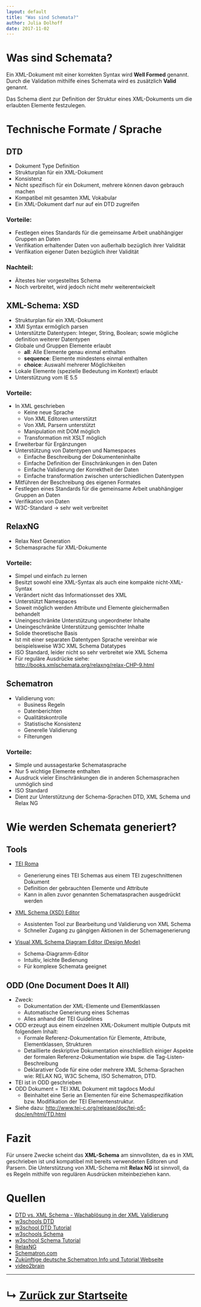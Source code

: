 ```yaml
---
layout: default
title: "Was sind Schemata?"
author: Julia Dolhoff
date: 2017-11-02
---
```


# Was sind Schemata?

Ein XML-Dokument mit einer korrekten Syntax wird **Well Formed** genannt. Durch die Validation mithilfe eines Schemata wird es zusätzlich **Valid** genannt.

Das Schema dient zur Definition der Struktur eines XML-Dokuments um die erlaubten Elemente festzulegen.

# Technische Formate / Sprache
## DTD

- Dokument Type Definition
- Strukturplan für ein XML-Dokument
- Konsistenz
- Nicht spezifisch für ein Dokument, mehrere können davon gebrauch machen
- Kompatibel mit gesamten XML Vokabular
- Ein XML-Dokument darf nur auf ein DTD zugreifen

### Vorteile:

- Festlegen eines Standards für die gemeinsame Arbeit unabhängiger Gruppen an Daten
- Verifikation erhaltender Daten von außerhalb bezüglich ihrer Validität
- Verifikation eigener Daten bezüglich ihrer Validität

### Nachteil:

- Ältestes hier vorgestelltes Schema
- Noch verbreitet, wird jedoch nicht mehr weiterentwickelt


## XML-Schema: XSD

- Strukturplan für ein XML-Dokument
- XMI Syntax ermöglich parsen
- Unterstützte Datentypen: Integer, String, Boolean; sowie mögliche definition weiterer Datentypen
- Globale und Gruppen Elemente erlaubt
	+ **all**: Alle Elemente genau einmal enthalten
	+ **sequence**: Elemente mindestens einmal enthalten
	+ **choice**: Auswahl mehrerer Möglichkeiten
- Lokale Elemente (spezielle Bedeutung im Kontext) erlaubt
- Unterstützung vom IE 5.5

### Vorteile:

- In XML geschrieben
	+ Keine neue Sprache
	+ Von XML Editoren unterstützt
	+ Von XML Parsern unterstützt
	+ Manipulation mit DOM möglich
	+ Transformation mit XSLT möglich
- Erweiterbar für Ergänzungen
- Unterstützung von Datentypen und Namespaces
	+ Einfache Beschreibung der Dokumenteninhalte
	+ Einfache Definition der Einschränkungen in den Daten
	+ Einfache Validierung der Korrektheit der Daten
	+ Einfache transformation zwischen unterschiedlichen Datentypen
- Mitführen der Beschreibung des eigenen Formates
- Festlegen eines Standards für die gemeinsame Arbeit unabhängiger Gruppen an Daten
- Verifikation von Daten
- W3C-Standard -> sehr weit verbreitet


## RelaxNG

- Relax Next Generation
- Schemasprache für XML-Dokumente

### Vorteile:

- Simpel und einfach zu lernen
- Besitzt sowohl eine XML-Syntax als auch eine kompakte nicht-XML-Syntax
- Verändert nicht das Informationsset des XML
- Unterstützt Namespaces
- Soweit möglich werden Attribute und Elemente gleichermaßen behandelt
- Uneingeschränkte Unterstützung ungeordneter Inhalte
- Uneingeschränkte Unterstützung gemischter Inhalte
- Solide theoretische Basis
- Ist mit einer separaten Datentypen Sprache vereinbar wie beispielsweise W3C XML Schema Datatypes 
- ISO Standard, leider nicht so sehr verbreitet wie XML Schema
- Für reguläre Ausdrücke siehe: <http://books.xmlschemata.org/relaxng/relax-CHP-9.html>

## Schematron

- Validierung von:
	+ Business Regeln
	+ Datenberichten
	+ Qualitätskontrolle
	+ Statistische Konsistenz
	+ Generelle Validierung
	+ Filterungen

### Vorteile:

- Simple und aussagestarke Schematasprache
- Nur 5 wichtige Elemente enthalten
- Ausdruck vieler Einschränkungen die in anderen Schemasprachen unmöglich sind
- ISO Standard
- Dient zur Unterstützung der Schema-Sprachen DTD, XML Schema und Relax NG


# Wie werden Schemata generiert?

## Tools

- [TEI Roma](http://www.tei-c.org/Roma/)
	+ Generierung eines TEI Schemas aus einem TEI zugeschnittenen Dokument
	+ Definition der gebrauchten Elemente und Attribute
	+ Kann in allen zuvor genannten Schematasprachen ausgedrückt werden
	 
- [XML Schema (XSD) Editor](https://www.oxygenxml.com/xml_editor/xml_schema_editor.html)
	+ Assistenten Tool zur Bearbeitung und Validierung von XML Schema
	+ Schneller Zugang zu gängigen Aktionen in der Schemagenerierung
	
- [Visual XML Schema Diagram Editor (Design Mode)](https://www.oxygenxml.com/xml_editor/xml_schema_diagram_editor.html)
	+ Schema-Diagramm-Editor
	+ Intuitiv, leichte Bedienung
	+ Für komplexe Schemata geeignet


## ODD (One Document Does It All)

- Zweck:
	+ Dokumentation der XML-Elemente und Elementklassen
	+ Automatische Generierung eines Schemas
	+ Alles anhand der TEI Guidelines
- ODD erzeugt aus einem einzelnen XML-Dokument multiple Outputs mit folgendem Inhalt:
	+ Formale Referenz-Dokumentation für Elemente, Attribute, Elementklassen, Strukturen
	+ Detaillierte deskriptive Dokumentation einschließlich einiger Aspekte der formalen Referenz-Dokumentation wie bspw. die Tag-Listen-Beschreibung
	+ Deklarativer Code für eine oder mehrere XML Schema-Sprachen wie: RELAX NG, W3C Schema, ISO Schematron, DTD.
- TEI ist in ODD geschrieben
- ODD Dokument = TEI XML Dokument mit tagdocs Modul
	+ Beinhaltet eine Serie an Elementen für eine Schemaspezifikation bzw. Modifikation der TEI Elementenstruktur.
- Siehe dazu: <http://www.tei-c.org/release/doc/tei-p5-doc/en/html/TD.html>
	
	
# Fazit

Für unsere Zwecke scheint das **XML-Schema** am sinnvollsten, da es in XML geschrieben ist und kompatibel mit bereits verwendeten Editoren und Parsern.
Die Unterstützung von XML-Schema mit **Relax NG** ist sinnvoll, da es Regeln mithilfe von regulären Ausdrücken miteinbeziehen kann.

# Quellen

- [DTD vs. XML Schema - Wachablösung in der XML Validierung](http://www.devtrain.de/artikel_445.aspx)
- [w3schools DTD](https://www.w3schools.com/xml/xml_dtd.asp)
- [w3school DTD Tutorial](https://www.w3schools.com/xml/xml_dtd_intro.asp)
- [w3schools Schema](https://www.w3schools.com/xml/xml_schema.asp)
- [w3school Schema Tutorial](https://www.w3schools.com/xml/schema_intro.asp)
- [RelaxNG](http://relaxng.org/)
- [Schematron.com](http://schematron.com/)
- [Zukünftige deutsche Schematron Info und Tutorial Webseite](http://www.schematron.de/)
- [video2brain](https://www.video2brain.com/de/tutorial/dtd-schema-und-relaxng)

---

# &#8627; [Zurück zur Startseite](./)
